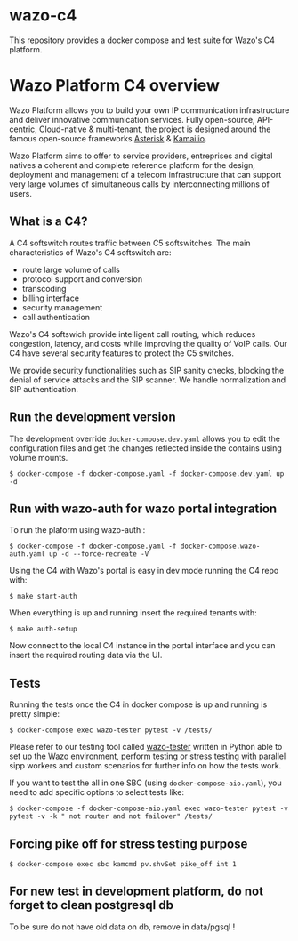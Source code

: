 # wazo-c4

This repository provides a docker compose and test suite for Wazo's C4 platform.

# Wazo Platform C4 overview

Wazo Platform allows you to build your own IP communication infrastructure and deliver innovative communication services. Fully open-source, API-centric, Cloud-native & multi-tenant, the project is designed around the famous open-source frameworks [Asterisk](https://www.asterisk.org/) & [Kamailio](https://www.kamailio.org/w/).

Wazo Platform aims to offer to service providers, entreprises and digital natives a coherent and complete reference platform for the design, deployment and management of a telecom infrastructure that can support very large volumes of simultaneous calls by interconnecting millions of users.

## What is a C4?

A C4 softswitch routes traffic between C5 softswitches.
The main characteristics of Wazo's C4 softswitch are:

* route large volume of calls
* protocol support and conversion
* transcoding
* billing interface
* security management
* call authentication

Wazo's C4 softswich provide intelligent call routing, which reduces congestion, latency, and costs while improving the quality of VoIP calls. Our C4 have several security features to protect the C5 switches.

We provide security functionalities such as SIP sanity checks, blocking the denial of service attacks and the SIP scanner. We handle normalization and SIP authentication.

## Run the development version

The development override `docker-compose.dev.yaml` allows you to edit the configuration files and get the changes reflected inside the contains using volume mounts.

```ShellSession
$ docker-compose -f docker-compose.yaml -f docker-compose.dev.yaml up -d
```

## Run with wazo-auth for wazo portal integration

To run the plaform using wazo-auth :

```ShellSession
$ docker-compose -f docker-compose.yaml -f docker-compose.wazo-auth.yaml up -d --force-recreate -V
```

Using the C4 with Wazo's portal is easy in dev mode running the C4 repo with:
```ShellSession
$ make start-auth
```

When everything is up and running insert the required tenants with:
```ShellSession
$ make auth-setup
```

Now connect to the local C4 instance in the portal interface and you can insert the required routing data via the UI.

## Tests

Running the tests once the C4 in docker compose is up and running is pretty simple:

```ShellSession
$ docker-compose exec wazo-tester pytest -v /tests/
```

Please refer to our testing tool called [wazo-tester](https://github.com/wazo-platform/wazo-tester) written in Python able to set up the Wazo environment, perform testing or stress testing with parallel sipp workers and custom scenarios for further info on how the tests work.

If you want to test the all in one SBC (using `docker-compose-aio.yaml`), you need to add specific options to select tests like:

```ShellSession
$ docker-compose -f docker-compose-aio.yaml exec wazo-tester pytest -v pytest -v -k " not router and not failover" /tests/
```

## Forcing pike off for stress testing purpose

```ShellSession
$ docker-compose exec sbc kamcmd pv.shvSet pike_off int 1
```

## For new test in development platform, do not forget to clean postgresql db

To be sure do not have old data on db, remove in data/pgsql !
